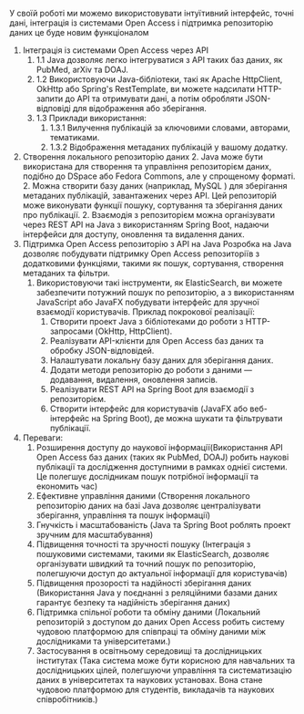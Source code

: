 У своїй роботі ми можемо використовувати інтуїтивний інтерфейс, точні дані, інтеграція із системами Open Access і підтримка репозиторію даних це буде новим функціоналом
1. Інтеграція із системами Open Access через API 
   1. 1.1 Java дозволяє легко інтегруватися з API таких баз даних, як PubMed, arXiv та DOAJ. 
   1. 1.2 Використовуючи Java-бібліотеки, такі як Apache HttpClient, OkHttp або Spring's RestTemplate, ви можете надсилати HTTP-запити до API та отримувати дані, а потім обробляти JSON-відповіді для відображення або зберігання. 
   1. 1.3 Приклади використання:
         1. 1.3.1 Вилучення публікацій за ключовими словами, авторами, тематиками.
         1. 1.3.2 Відображення метаданих публікацій у вашому додатку.
2. Створення локального репозиторію даних 
   2. Java може бути використана для створення та управління репозиторієм даних, подібно до DSpace або Fedora Commons, але у спрощеному форматі. 
   2. Можна створити базу даних (наприклад, MySQL ) для зберігання метаданих публікацій, завантажених через API. Цей репозиторій може виконувати функції пошуку, сортування та зберігання даних про публікації. 
   2. Взаємодія з репозиторієм можна організувати через REST API на Java з використанням Spring Boot, надаючи інтерфейси для доступу, оновлення та видалення даних.
3. Підтримка Open Access репозиторію з API на Java
   Розробка на Java дозволяє побудувати підтримку Open Access репозиторіїв з додатковими функціями, такими як пошук, сортування, створення метаданих та фільтри.
   1. Використовуючи такі інструменти, як ElasticSearch, ви можете забезпечити потужний пошук по репозиторію, а з використанням JavaScript або JavaFX побудувати інтерфейс для зручної взаємодії користувачів.
       Приклад покрокової реалізації:
         1.  Створити проект Java з бібліотеками до роботи з HTTP-запросами (OkHttp, HttpClient).
         2.  Реалізувати API-клієнти для Open Access баз даних та обробку JSON-відповідей. 
         3.  Налаштувати локальну базу даних для зберігання даних.
         4.  Додати методи репозиторію до роботи з даними — додавання, видалення, оновлення записів.
         5.  Реалізувати REST API на Spring Boot для взаємодії з репозиторієм. 
         6.  Створити інтерфейс для користувачів (JavaFX або веб-інтерфейс на Spring Boot), де можна шукати та фільтрувати публікації.
4. Переваги:
   1. Розширення доступу до наукової інформації(Використання API Open Access баз даних (таких як PubMed, DOAJ) робить наукові публікації та дослідження доступними в рамках однієї системи. Це полегшує дослідникам пошук потрібної інформації та економить час)
   2. Ефективне управління даними (Створення локального репозиторію даних на базі Java дозволяє централізувати зберігання, управління та пошук інформації)
   3. Гнучкість і масштабованість (Java та Spring Boot роблять проект зручним для масштабування)
   4. Підвищення точності та зручності пошуку (Інтеграція з пошуковими системами, такими як ElasticSearch, дозволяє організувати швидкий та точний пошук по репозиторію, полегшуючи доступ до актуальної інформації для користувачів)
   5. Підвищення прозорості та надійності зберігання даних (Використання Java у поєднанні з реляційними базами даних гарантує безпеку та надійність зберігання даних)
   6. Підтримка спільної роботи та обміну даними (Локальний репозиторій з доступом до даних Open Access робить систему чудовою платформою для співпраці та обміну даними між дослідниками та університетами.)
   7. Застосування в освітньому середовищі та дослідницьких інститутах (Така система може бути корисною для навчальних та дослідницьких цілей, полегшуючи управління та систематизацію даних в університетах та наукових установах. Вона стане чудовою платформою для студентів, викладачів та наукових співробітників.)